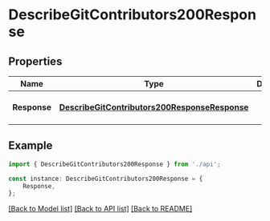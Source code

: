 # DescribeGitContributors200Response


## Properties

Name | Type | Description | Notes
------------ | ------------- | ------------- | -------------
**Response** | [**DescribeGitContributors200ResponseResponse**](DescribeGitContributors200ResponseResponse.md) |  | [optional] [default to undefined]

## Example

```typescript
import { DescribeGitContributors200Response } from './api';

const instance: DescribeGitContributors200Response = {
    Response,
};
```

[[Back to Model list]](../README.md#documentation-for-models) [[Back to API list]](../README.md#documentation-for-api-endpoints) [[Back to README]](../README.md)
